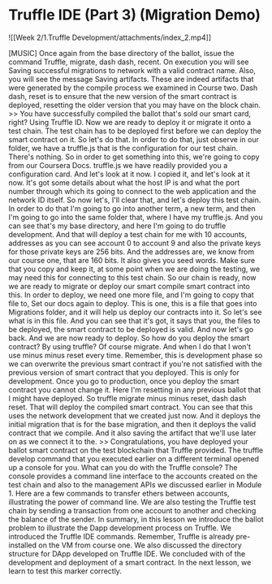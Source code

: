 # Truffle IDE (Part 3) (Migration Demo)
![[Week 2/1.Truffle Development/attachments/index_2.mp4]]

[MUSIC] Once again from the base directory of the ballot, issue the command Truffle, migrate, dash dash, recent. On execution you will see Saving successful migrations to network with a valid contract name. Also, you will see the message Saving artifacts. These are indeed artifacts that were generated by the compile process we examined in Course two. Dash dash, reset is to ensure that the new version of the smart contract is deployed, resetting the older version that you may have on the block chain. >> You have successfully compiled the ballot that's sold our smart card, right? Using Truffle ID. Now we are ready to deploy it or migrate it onto a test chain. The test chain has to be deployed first before we can deploy the smart contract on it. So let's do that. In order to do that, just observe in our folder, we have a truffle.js that is the configuration for our test chain. There's nothing. So in order to get something into this, we're going to copy from our Coursera Docs. truffle.js we have readily provided you a configuration card. And let's look at it now. I copied it, and let's look at it now. It's got some details about what the host IP is and what the port number through which its going to connect to the web application and the network ID itself. So now let's, I'll clear that, and let's deploy this test chain. In order to do that I'm going to go into another term, a new term, and then I'm going to go into the same folder that, where I have my truffle.js. And you can see that's my base directory, and here I'm going to do truffle development. And that will deploy a test chain for me with 10 accounts, addresses as you can see account 0 to account 9 and also the private keys for those private keys are 256 bits. And the addresses are, we know from our course one, that are 160 bits. It also gives you seed words. Make sure that you copy and keep it, at some point when we are doing the testing, we may need this for connecting to this test chain. So our chain is ready, now we are ready to migrate or deploy our smart compile smart contract into this. In order to deploy, we need one more file, and I'm going to copy that file to, Set our docs again to deploy. This is one, this is a file that goes into Migrations folder, and it will help us deploy our contracts into it. So let's see what is in this file. And you can see that it's got, it says that you, the files to be deployed, the smart contract to be deployed is valid. And now let's go back. And we are now ready to deploy. So how do you deploy the smart contract? By using truffle? Of course migrate. And when I do that I won't use minus minus reset every time. Remember, this is development phase so we can overwrite the previous smart contract if you're not satisfied with the previous version of smart contract that you deployed. This is only for development. Once you go to production, once you deploy the smart contract you cannot change it. Here I'm resetting in any previous ballot that I might have deployed. So truffle migrate minus minus reset, dash dash reset. That will deploy the compiled smart contract. You can see that this uses the network development that we created just now. And it deploys the initial migration that is for the base migration, and then it deploys the valid contract that we compile. And it also saving the artifact that we'll use later on as we connect it to the. >> Congratulations, you have deployed your ballot smart contract on the test blockchain that Truffle provided. The truffle develop command that you executed earlier on a different terminal opened up a console for you. What can you do with the Truffle console? The console provides a command line interface to the accounts created on the test chain and also to the management APIs we discussed earlier in Module 1. Here are a few commands to transfer ethers between accounts, illustrating the power of command line. We are also testing the Truffle test chain by sending a transaction from one account to another and checking the balance of the sender. In summary, in this lesson we introduce the ballot problem to illustrate the Dapp development process on Truffle. We introduced the Truffle IDE commands. Remember, Truffle is already pre-installed on the VM from course one. We also discussed the directory structure for DApp developed on Truffle IDE. We concluded with of the development and deployment of a smart contract. In the next lesson, we learn to test this marker correctly.